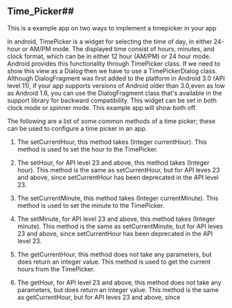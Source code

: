 ## Time_Picker##
This is a example app on two ways to implement a timepicker in your app

In android, TimePicker is a widget for selecting the time of day, in either 24-hour or AM/PM mode. 
The displayed time consist of hours, minutes, and clock format, which can be in either 12 hour (AM/PM) or 24 hour mode.
Android provides this functionality through TimePicker class.
If we need to show this view as a Dialog then we have to use a TimePickerDialog class.
Although DialogFragment was first added to the platform in Android 3.0 (API level 11),
if your app supports versions of Android older than 3.0,even as low as Android 1.6, you can use the DialogFragment class that's 
available in the support library for backward compatibility.
This widget can be set in both clock mode or spinner mode. This example app will show both off.

The following are a list of some common methods of a time picker; these can be used to configure a time picker in an app.
1. The setCurrentHour, this method takes (Integer currentHour). This method is used to set the hour to the TimePicker.

2. The setHour, for API level 23 and above, this method takes (Integer hour). This method is the same as setCurrentHour, but for API
leves 23 and above, since setCurrentHour has been deprecated in the API level 23.

3. The setCurrentMinute, this method takes (Integer currentMinute). This method is used to set the minute to the TimePicker.

4. The setMinute, for API level 23 and above, this method takes (Integer minute). This method is the same as setCurrentMinute, but for API
leves 23 and above, since setCurrentHour has been deprecated in the API level 23.

5. The getCurrentHour, this method does not take any parameters, but does return an integer value. This method is used to get the current 
hours from the TimePicker.

6. The getHour, for API level 23 and above, this method does not take any parameters, but does return an integer value. This method is the
same as getCurrentHour, but for API leves 23 and above, since getCurrentHour has been deprecated in the API level 23.

7. The getCurrentMinute, this method does not take any parameters, but does return an integer value. This method is used to get the current
minute from the TimePicker.

8. The getMinute, for API level 23 and above, this method does not take any parameters, but does return an integer value. This method is 
the same as getCurrentMinute, but for API leves 23 and above, since getCurrentMinute has been deprecated in the API level 23.

9. The setIs24HourView, this method takes (Boolean is24HourView). This method is used to set the mode of the clock to AM/PM or 24 hour. 
You can set the Boolean value to true for 24 hour mode or false for AM/PM mode.
